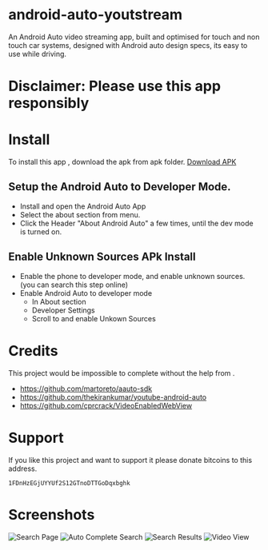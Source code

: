 # android-auto-youtstream
An Android Auto video streaming app, built and optimised for touch and non touch car systems, designed with Android auto design specs, 
its easy to use while driving.

# Disclaimer: Please use this app responsibly

# Install

To install this app , download the apk from apk folder.
[Download APK](https://raw.githubusercontent.com/abrar-hnxlabs/android-auto-youtstream/master/misc/apk/mobile-release.apk)

## Setup the Android Auto to Developer Mode.
- Install and open the Android Auto App
- Select the about section from menu.
- Click the Header "About Android Auto" a few times, until the dev mode is turned on.

## Enable Unknown Sources APk Install

- Enable the phone to developer mode, and enable unknown sources. (you can search this step online)
- Enable Android Auto to developer mode
  * In About section 
  * Developer Settings
  * Scroll to and enable Unkown Sources

# Credits

This project would be impossible to complete without the help from .

- https://github.com/martoreto/aauto-sdk
- https://github.com/thekirankumar/youtube-android-auto
- https://github.com/cprcrack/VideoEnabledWebView

# Support
If you like this project and want to support it please donate bitcoins to this address.

```1FDnHzEGjUYYUf2S12GTnoDTTGoDqxbghk```

# Screenshots

![Search Page](https://raw.githubusercontent.com/abrar-hnxlabs/android-auto-youtstream/master/misc/screenshots/s1.png)
![Auto Complete Search](https://raw.githubusercontent.com/abrar-hnxlabs/android-auto-youtstream/master/misc/screenshots/s2.png)
![Search Results](https://raw.githubusercontent.com/abrar-hnxlabs/android-auto-youtstream/master/misc/screenshots/s3.png)
![Video View](https://raw.githubusercontent.com/abrar-hnxlabs/android-auto-youtstream/master/misc/screenshots/s4.png)

